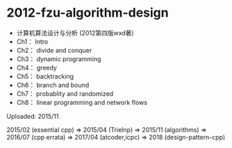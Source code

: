 # 2012-fzu-algorithm-design

- 计算机算法设计与分析 (2012第四版wxd著)
- Ch1： Intro
- Ch2： divide and conquer
- Ch3： dynamic programming
- Ch4： greedy
- Ch5： backtracking
- Ch6： branch and bound
- Ch7： probablity and randomized
- Ch8： linear programming and network flows

Uploaded: 2015/11

2015/02 (essential cpp) => 2015/04 (TrieInp) => 2015/11 (algorithms) => 2016/07 (cpp errata) => 2017/04 (atcoder,icpc) => 2018 (design-pattern-cpp)
